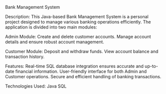 Bank Management System

Description: This Java-based Bank Management System is a personal project designed to manage various banking operations efficiently. The application is divided into two main modules:

Admin Module:
Create and delete customer accounts.
Manage account details and ensure robust account management.

Customer Module:
Deposit and withdraw funds.
View account balance and transaction history.

Features:
Real-time SQL database integration ensures accurate and up-to-date financial information.
User-friendly interface for both Admin and Customer operations.
Secure and efficient handling of banking transactions.

Technologies Used:
Java
SQL
